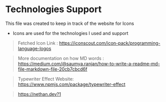 # Technologies Support


This file was created to keep in track of the website for Icons

* Icons are used for the technologies I used and support


> Fetched Icon Link : https://iconscout.com/icon-pack/programming-language-logos

> More documentation on how MD words : https://medium.com/@saumya.ranjan/how-to-write-a-readme-md-file-markdown-file-20cb7cbcd6f






> Typewriter Effect Website: https://www.npmjs.com/package/typewriter-effect


>https://nethan.dev?1